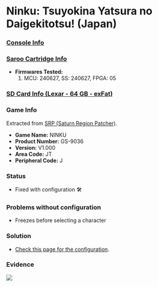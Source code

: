 # Ninku: Tsuyokina Yatsura no Daigekitotsu! (Japan)

### [Console Info](../../../../../Info/Consoles/VA13/README.md)

### [Saroo Cartridge Info](../../../../../Info/Cartridges/RetroGameParadiseStore/1.32F/README.md)

- <b>Firmwares Tested:</b>
  1. MCU: 240627, SS: 240627, FPGA: 05

### [SD Card Info (Lexar - 64 GB - exFat)](../../../../../Info/SdCards/Lexar/64GB/exfat/README.md)

### Game Info

Extracted from [SRP (Saturn Region Patcher)](https://segaxtreme.net/resources/saturn-region-patcher.81/download).

- <b>Game Name:</b> NINKU
- <b>Product Number:</b> GS-9036
- <b>Version:</b> V1.000
- <b>Area Code:</b> JT
- <b>Peripheral Code:</b> J

### Status

- Fixed with configuration :hammer_and_wrench:

### Problems without configuration

- Freezes before selecting a character

### Solution

- [Check this page for the configuration](https://github.com/williamdsw/saroo-configuration-list/blob/master/J/GS-9036/README.md).

### Evidence

[![](https://img.youtube.com/vi/1zFCbts4dPo/0.jpg)](https://www.youtube.com/watch?v=1zFCbts4dPo)
